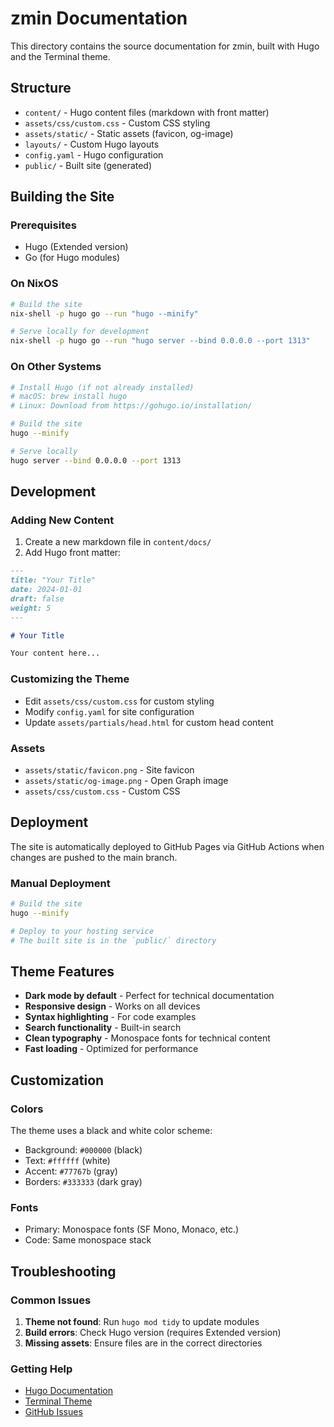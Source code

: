 # zmin Documentation

This directory contains the source documentation for zmin, built with Hugo and the Terminal theme.

## Structure

- `content/` - Hugo content files (markdown with front matter)
- `assets/css/custom.css` - Custom CSS styling
- `assets/static/` - Static assets (favicon, og-image)
- `layouts/` - Custom Hugo layouts
- `config.yaml` - Hugo configuration
- `public/` - Built site (generated)

## Building the Site

### Prerequisites

- Hugo (Extended version)
- Go (for Hugo modules)

### On NixOS

```bash
# Build the site
nix-shell -p hugo go --run "hugo --minify"

# Serve locally for development
nix-shell -p hugo go --run "hugo server --bind 0.0.0.0 --port 1313"
```

### On Other Systems

```bash
# Install Hugo (if not already installed)
# macOS: brew install hugo
# Linux: Download from https://gohugo.io/installation/

# Build the site
hugo --minify

# Serve locally
hugo server --bind 0.0.0.0 --port 1313
```

## Development

### Adding New Content

1. Create a new markdown file in `content/docs/`
2. Add Hugo front matter:

```markdown
---
title: "Your Title"
date: 2024-01-01
draft: false
weight: 5
---

# Your Title

Your content here...
```

### Customizing the Theme

- Edit `assets/css/custom.css` for custom styling
- Modify `config.yaml` for site configuration
- Update `assets/partials/head.html` for custom head content

### Assets

- `assets/static/favicon.png` - Site favicon
- `assets/static/og-image.png` - Open Graph image
- `assets/css/custom.css` - Custom CSS

## Deployment

The site is automatically deployed to GitHub Pages via GitHub Actions when changes are pushed to the main branch.

### Manual Deployment

```bash
# Build the site
hugo --minify

# Deploy to your hosting service
# The built site is in the `public/` directory
```

## Theme Features

- **Dark mode by default** - Perfect for technical documentation
- **Responsive design** - Works on all devices
- **Syntax highlighting** - For code examples
- **Search functionality** - Built-in search
- **Clean typography** - Monospace fonts for technical content
- **Fast loading** - Optimized for performance

## Customization

### Colors

The theme uses a black and white color scheme:

- Background: `#000000` (black)
- Text: `#ffffff` (white)
- Accent: `#77767b` (gray)
- Borders: `#333333` (dark gray)

### Fonts

- Primary: Monospace fonts (SF Mono, Monaco, etc.)
- Code: Same monospace stack

## Troubleshooting

### Common Issues

1. **Theme not found**: Run `hugo mod tidy` to update modules
2. **Build errors**: Check Hugo version (requires Extended version)
3. **Missing assets**: Ensure files are in the correct directories

### Getting Help

- [Hugo Documentation](https://gohugo.io/documentation/)
- [Terminal Theme](https://github.com/panr/hugo-theme-terminal)
- [GitHub Issues](https://github.com/hydepwns/zmin/issues)
